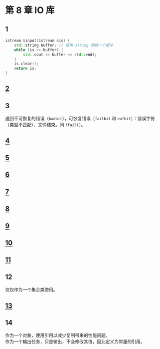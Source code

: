 # 第 8 章 IO 库

## 1

```c++
istream &input(istream &is) {
    std::string buffer; // 使用 string 构建一个缓冲
    while (is >> buffer) {
        std::cout << buffer << std::endl;
    }
    is.clear();
    return is;
}
```

## [2](2.cpp)

## 3

遇到不可恢复的错误（`badbit`），可恢复错误（`failbit` 和 `eofbit`）：错误字符（类型不匹配）、文件结束。同 `!fail()`。

## [4](4.cpp)

## [5](5.cpp)

## [6](6.cpp)

## [7](7.cpp)

## [8](8.cpp)

## [9](9.cpp)

## [10](10.cpp)

## [11](11.cpp)

## 12

仅仅作为一个集合类使用。

## [13](13.cpp)

## 14

作为一个对象，使用引用以减少复制带来的性能问题。  
作为一个输出任务，只是输出，不会修改其值，因此定义为常量的引用。